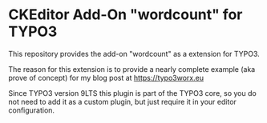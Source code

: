 # CKEditor Add-On "wordcount" for TYPO3

This repository provides the add-on "wordcount" as a extension for TYPO3.

The reason for this extension is to provide a nearly complete example (aka prove of concept) for my blog post at
 https://typo3worx.eu
 
Since TYPO3 version 9LTS this plugin is part of the TYPO3 core, so you do not need to add it as a custom plugin, but 
just require it in your editor configuration.
 
 

